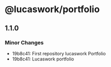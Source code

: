# @lucaswork/portfolio

## 1.1.0

### Minor Changes

- 19b8c41: First repository lucaswork Portfolio
- 19b8c41: Lucaswork portfolio
